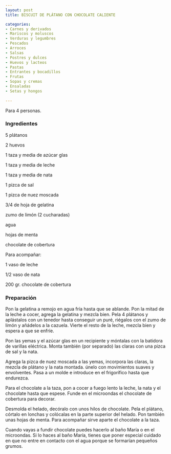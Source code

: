 ```yaml
---
layout: post
title: BISCUIT DE PLÁTANO CON CHOCOLATE CALIENTE

categories:
- Carnes y derivados
- Mariscos y moluscos
- Verduras y legumbres
- Pescados
- Arroces
- Salsas
- Postres y dulces
- Huevos y lacteos
- Pastas
- Entrantes y bocadillos
- Frutas
- Sopas y cremas
- Ensaladas
- Setas y hongos
 
---
```

Para 4 personas.

<h3>Ingredientes</h3>

5 plátanos

2 huevos

1 taza y media de azúcar glas

1 taza y media de leche

1 taza y media de nata

1 pizca de sal

1 pizca de nuez moscada

3/4 de hoja de gelatina

zumo de limón (2 cucharadas)

agua

hojas de menta

chocolate de cobertura

Para acompañar:

1 vaso de leche

1/2 vaso de nata

200 gr. chocolate de cobertura

<h3>Preparación</h3>

Pon la gelatina a remojo en agua fría hasta que se ablande. Pon la mitad de la leche a cocer, agrega la gelatina y mezcla bien. Pela 4 plátanos y aplástalos con un tenedor hasta conseguir un puré, riégalos con el zumo de limón y añádelos a la cazuela. Vierte el resto de la leche, mezcla bien y espera a que se enfríe.

Pon las yemas y el azúcar glas en un recipiente y móntalas con la batidora de varillas eléctrica. Monta también (por separado) las claras con una pizca de sal y la nata.

Agrega la pizca de nuez moscada a las yemas, incorpora las claras, la mezcla de plátano y la nata montada. únelo con movimientos suaves y envolventes. Pasa a un molde e introduce en el frigorífico hasta que endurezca.

Para el chocolate a la taza, pon a cocer a fuego lento la leche, la nata y el chocolate hasta que espese. Funde en el microondas el chocolate de cobertura para decorar.

Desmolda el helado, decóralo con unos hilos de chocolate. Pela el plátano, córtalo en lonchas y colócalas en la parte superior del helado. Pon también unas hojas de menta. Para acompañar sirve aparte el chocolate a la taza.

Cuando vayas a fundir chocolate puedes hacerlo al baño María o en el microondas. Si lo haces al baño María, tienes que poner especial cuidado en que no entre en contacto con el agua porque se formarían pequeños grumos.

